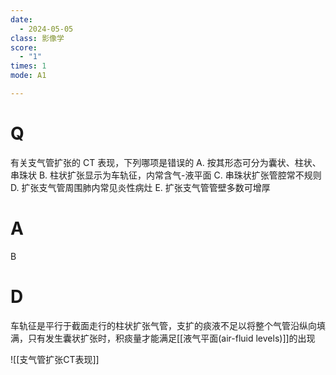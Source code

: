 ```yaml
---
date:
  - 2024-05-05
class: 影像学
score:
  - "1"
times: 1
mode: A1

---
```



# Q
有关支气管扩张的 CT 表现，下列哪项是错误的
A. 按其形态可分为囊状、柱状、串珠状
B. 柱状扩张显示为车轨征，内常含气-液平面
C. 串珠状扩张管腔常不规则
D. 扩张支气管周围肺内常见炎性病灶
E. 扩张支气管管壁多数可增厚

# A

B


# D
车轨征是平行于截面走行的柱状扩张气管，支扩的痰液不足以将整个气管沿纵向填满，只有发生囊状扩张时，积痰量才能满足[[液气平面(air-fluid levels)]]的出现

![[支气管扩张CT表现]]